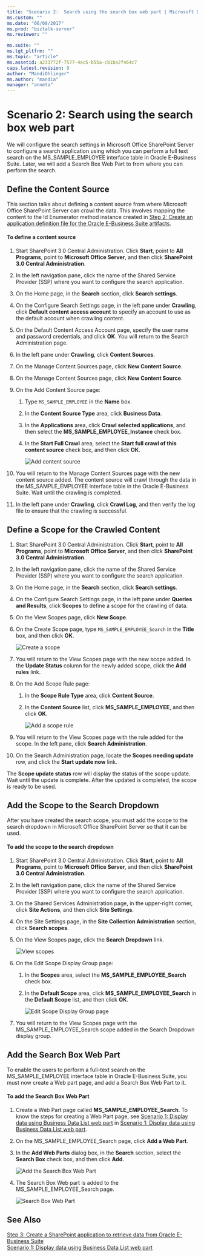 ```yaml
---
title: "Scenario 2:  Search using the search box web part | Microsoft Docs"
ms.custom: ""
ms.date: "06/08/2017"
ms.prod: "biztalk-server"
ms.reviewer: ""

ms.suite: ""
ms.tgt_pltfrm: ""
ms.topic: "article"
ms.assetid: a233772f-7577-4ac5-b55a-cb1ba2f464c7
caps.latest.revision: 9
author: "MandiOhlinger"
ms.author: "mandia"
manager: "anneta"
---
```

# Scenario 2:  Search using the search box web part
We will configure the search settings in Microsoft Office SharePoint Server to configure a search application using which you can perform a full text search on the MS_SAMPLE_EMPLOYEE interface table in Oracle E-Business Suite. Later, we will add a Search Box Web Part to from where you can perform the search.  
  
 
  
##  <a name="Define"></a> Define the Content Source  
 This section talks about defining a content source from where Microsoft Office SharePoint Server can crawl the data. This involves mapping the content to the Id Enumerator method instance created in [Step 2: Create an application definition file for the Oracle E-Business Suite artifacts](../../adapters-and-accelerators/adapter-oracle-ebs/step-2-create-an-application-definition-file-for-the-oracle-ebs-artifacts.md).  
  
#### To define a content source  
  
1.  Start SharePoint 3.0 Central Administration. Click **Start**, point to **All Programs**, point to **Microsoft Office Server**, and then click **SharePoint 3.0 Central Administration**.  
  
2.  In the left navigation pane, click the name of the Shared Service Provider (SSP) where you want to configure the search application.  
  
3.  On the Home page, in the **Search** section, click **Search settings**.  
  
4.  On the Configure Search Settings page, in the left pane under **Crawling**, click **Default content access account** to specify an account to use as the default account when crawling content.  
  
5.  On the Default Content Access Account page, specify the user name and password credentials, and click **OK**. You will return to the Search Administration page.  
  
6.  In the left pane under **Crawling**, click **Content Sources**.  
  
7.  On the Manage Content Sources page, click **New Content Source**.  
  
8.  On the Manage Content Sources page, click **New Content Source**.  
  
9. On the Add Content Source page:  
  
    1.  Type `MS_SAMPLE_EMPLOYEE` in the **Name** box.  
  
    2.  In the **Content Source Type** area, click **Business Data**.  
  
    3.  In the **Applications** area, click **Crawl selected applications**, and then select the **MS_SAMPLE_EMPLOYEE_Instance** check box.  
  
    4.  In the **Start Full Crawl** area, select the **Start full crawl of this content source** check box, and then click **OK**.  
  
         ![Add content source](../../adapters-and-accelerators/adapter-oracle-ebs/media/27-add-content-source.gif "27_Add_Content_Source")  
  
10. You will return to the Manage Content Sources page with the new content source added. The content source will crawl through the data in the MS_SAMPLE_EMPLOYEE interface table in the Oracle E-Business Suite. Wait until the crawling is completed.  
  
11. In the left pane under **Crawling**, click **Crawl Log**, and then verify the log file to ensure that the crawling is successful.  
  
##  <a name="Scope"></a> Define a Scope for the Crawled Content  
  
1.  Start SharePoint 3.0 Central Administration. Click **Start**, point to **All Programs**, point to **Microsoft Office Server**, and then click **SharePoint 3.0 Central Administration**.  
  
2.  In the left navigation pane, click the name of the Shared Service Provider (SSP) where you want to configure the search application.  
  
3.  On the Home page, in the **Search** section, click **Search settings**.  
  
4.  On the Configure Search Settings page, in the left pane under **Queries and Results**, click **Scopes** to define a scope for the crawling of data.  
  
5.  On the View Scopes page, click **New Scope**.  
  
6.  On the Create Scope page, type `MS_SAMPLE_EMPLOYEE_Search` in the **Title** box, and then click **OK**.  
  
     ![Create a scope](../../adapters-and-accelerators/adapter-oracle-ebs/media/28-create-scope.gif "28_Create_Scope")  
  
7.  You will return to the View Scopes page with the new scope added. In the **Update Status** column for the newly added scope, click the **Add rules** link.  
  
8.  On the Add Scope Rule page:  
  
    1.  In the **Scope Rule Type** area, click **Content Source**.  
  
    2.  In the **Content Source** list, click **MS_SAMPLE_EMPLOYEE**, and then click **OK**.  
  
         ![Add a scope rule](../../adapters-and-accelerators/adapter-oracle-ebs/media/29-add-scope-rule.gif "29_Add_Scope_Rule")  
  
9. You will return to the View Scopes page with the rule added for the scope. In the left pane, click **Search Administration**.  
  
10. On the Search Administration page, locate the **Scopes needing update** row, and click the **Start update now** link.  
  
 The **Scope update status** row will display the status of the scope update. Wait until the update is complete. After the updated is completed, the scope is ready to be used.  
  
##  <a name="AddScope"></a> Add the Scope to the Search Dropdown  
 After you have created the search scope, you must add the scope to the search dropdown in Microsoft Office SharePoint Server so that it can be used.  
  
#### To add the scope to the search dropdown  
  
1.  Start SharePoint 3.0 Central Administration. Click **Start**, point to **All Programs**, point to **Microsoft Office Server**, and then click **SharePoint 3.0 Central Administration**.  
  
2.  In the left navigation pane, click the name of the Shared Service Provider (SSP) where you want to configure the search application.  
  
3.  On the Shared Services Administration page, in the upper-right corner, click **Site Actions**, and then click **Site Settings**.  
  
4.  On the Site Settings page, in the **Site Collection Administration** section, click **Search scopes**.  
  
5.  On the View Scopes page, click the **Search Dropdown** link.  
  
     ![View scopes](../../adapters-and-accelerators/adapter-oracle-ebs/media/30-view-scope.gif "30_View_Scope")  
  
6.  On the Edit Scope Display Group page:  
  
    1.  In the **Scopes** area, select the **MS_SAMPLE_EMPLOYEE_Search** check box.  
  
    2.  In the **Default Scope** area, click **MS_SAMPLE_EMPLOYEE_Search** in the **Default Scope** list, and then click **OK**.  
  
         ![Edit Scope Display Group page](../../adapters-and-accelerators/adapter-oracle-ebs/media/31-edit-scope-display-group.gif "31_Edit_Scope_Display_Group")  
  
7.  You will return to the View Scopes page with the MS_SAMPLE_EMPLOYEE_Search scope added in the Search Dropdown display group.  
  
##  <a name="SearchWebPart"></a> Add the Search Box Web Part  
 To enable the users to perform a full-text search on the MS_SAMPLE_EMPLOYEE interface table in Oracle E-Business Suite, you must now create a Web part page, and add a Search Box Web Part to it.  
  
#### To add the Search Box Web Part  
  
1.  Create a Web Part page called **MS_SAMPLE_EMPLOYEE_Search**. To know the steps for creating a Web Part page, see [Scenario 1: Display data using Business Data List web part](../../adapters-and-accelerators/adapter-oracle-ebs/scenario-1-display-data-using-business-data-list-web-part.md) in [Scenario 1: Display data using Business Data List web part](../../adapters-and-accelerators/adapter-oracle-ebs/scenario-1-display-data-using-business-data-list-web-part.md).  
  
2.  On the MS_SAMPLE_EMPLOYEE_Search page, click **Add a Web Part**.  
  
3.  In the **Add Web Parts** dialog box, in the **Search** section, select the **Search Box** check box, and then click **Add**.  
  
     ![Add the Search Box Web Part](../../adapters-and-accelerators/adapter-oracle-ebs/media/32-search-web-part.gif "32_Search_Web_Part")  
  
4.  The Search Box Web part is added to the MS_SAMPLE_EMPLOYEE_Search page.  
  
     ![Search Box Web Part](../../adapters-and-accelerators/adapter-oracle-ebs/media/33-search-web-part-final.gif "33_Search_Web_Part_Final")  
  
## See Also  
 [Step 3: Create a SharePoint application to retrieve data from Oracle E-Business Suite](../../adapters-and-accelerators/adapter-oracle-ebs/step-3-create-a-sharepoint-application-to-retrieve-data-from-oracle-ebs.md)  
 [Scenario 1: Display data using Business Data List web part](../../adapters-and-accelerators/adapter-oracle-ebs/scenario-1-display-data-using-business-data-list-web-part.md)